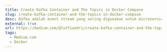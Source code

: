 ```yaml
---
title: Create Kafka Container and The Topics in Docker Compose
slug: create-kafka-container-and-the-topics-in-docker-compose
desc: Kafka adalah event stream yang sering digunakan untuk microservices. Deploy kafka di Docker cukup tricky, jadi artikel ini siap membantumu. Baca di Medium.
external: true
url: https://medium.com/@lutfiandri/create-kafka-container-and-the-topics-in-docker-compose-9e571a7d6d4
tags:
  - Medium.com
  - Docker
---
```

